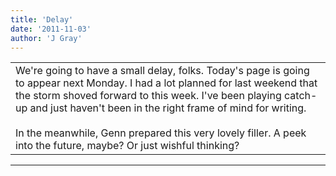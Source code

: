 ```yaml
---
title: 'Delay'
date: '2011-11-03'
author: 'J Gray'
---
```


<div>
<!-- Main content here -->
<table border="0" class="post"><tbody><tr><td>
   
   <div class="post_body">
       We're going to have a small delay, folks. Today's page is going to appear next Monday. I had a lot planned for last weekend that the storm shoved forward to this week. I've been playing catch-up and just haven't been in the right frame of mind for writing. <br><br>In the meanwhile, Genn prepared this very lovely filler. A peek into the future, maybe? Or just wishful thinking?<br>
   </div>
   </td></tr>
   </tbody></table><hr><table style="width:100%; border:0;" class="comment_table"><tbody></tbody></table>
<!-- End main content -->
              </div>
